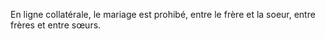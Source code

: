 En ligne collatérale, le mariage est prohibé, entre le frère et la soeur, entre frères et entre sœurs.


  

  

